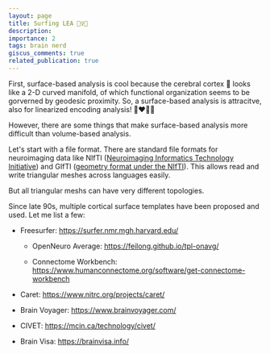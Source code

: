 ```yaml
---
layout: page
title: Surfing LEA 🏄‍♀️👧
description: 
importance: 2
tags: brain nerd
giscus_comments: true
related_publication: true
---
```


First, surface-based analysis is cool because the cerebral cortex 🧠 looks like a 2-D curved manifold, of which functional organization seems to be gorverned by geodesic proximity. So, a surface-based analysis is attracitve, also for linearized encoding analysis! 👧❤️🏄‍♀️

However, there are some things that make surface-based analysis more difficult than volume-based analysis.

Let's start with a file format. There are standard file formats for neuroimaging data like NIfTI ([Neuroimaging Informatics Technology Initiative](https://nifti.nimh.nih.gov/)) and GIfTI ([geometry format under the NIfTI](https://www.nitrc.org/projects/gifti/)). This allows read and write triangular meshes across languages easily.

But all triangular meshs can have very different topologies.

Since late 90s, multiple cortical surface templates have been proposed and used. Let me list a few:

- Freesurfer: <https://surfer.nmr.mgh.harvard.edu/> 

  - OpenNeuro Average: <https://feilong.github.io/tpl-onavg/>

  - Connectome Workbench: <https://www.humanconnectome.org/software/get-connectome-workbench> 

- Caret: <https://www.nitrc.org/projects/caret/>

- Brain Voyager: <https://www.brainvoyager.com/>

- CIVET: <https://mcin.ca/technology/civet/>

- Brain Visa: <https://brainvisa.info/>



